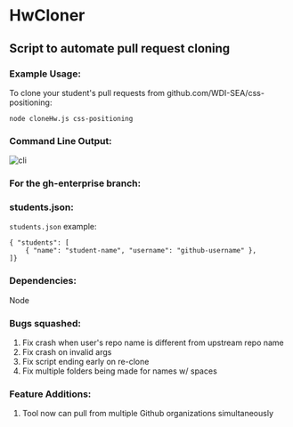 # HwCloner
## Script to automate pull request cloning

### Example Usage:
To clone your student's pull requests from github.com/WDI-SEA/css-positioning:

`node cloneHw.js css-positioning`

### Command Line Output: 
![cli](https://i.imgur.com/iWJS5RI.png)

### For the gh-enterprise branch:

### students.json:
`students.json` example:
```
{ "students": [
    { "name": "student-name", "username": "github-username" },
]}
```
### Dependencies:
Node

### Bugs squashed:
1. Fix crash when user's repo name is different from upstream repo name
2. Fix crash on invalid args
3. Fix script ending early on re-clone 
4. Fix multiple folders being made for names w/ spaces


### Feature Additions:
1. Tool now can pull from multiple Github organizations simultaneously 
